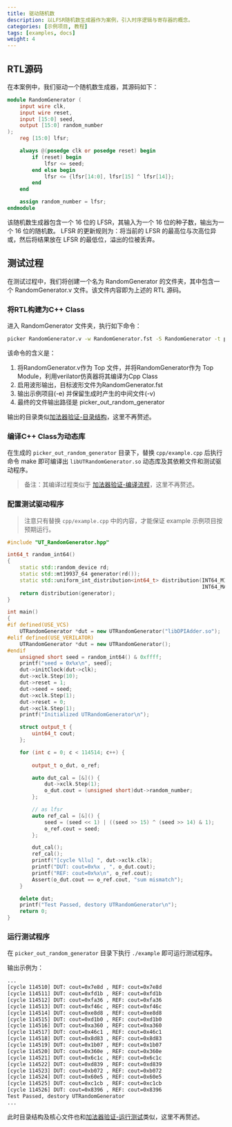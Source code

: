 ```yaml
---
title: 驱动随机数
description: 以LFSR随机数生成器作为案例，引入时序逻辑与寄存器的概念。
categories: [示例项目, 教程]
tags: [examples, docs]
weight: 4
---
```


## RTL源码

在本案例中，我们驱动一个随机数生成器，其源码如下：

```verilog
module RandomGenerator (
    input wire clk,
    input wire reset,
    input [15:0] seed,
    output [15:0] random_number
);
    reg [15:0] lfsr;

    always @(posedge clk or posedge reset) begin
        if (reset) begin
            lfsr <= seed;
        end else begin
            lfsr <= {lfsr[14:0], lfsr[15] ^ lfsr[14]};
        end
    end

    assign random_number = lfsr;
endmodule
```

该随机数生成器包含一个 16 位的 LFSR，其输入为一个 16 位的种子数，输出为一个 16 位的随机数。
LFSR 的更新规则为：将当前的 LFSR 的最高位与次高位异或，然后将结果放在 LFSR 的最低位，溢出的位被丢弃。


## 测试过程

在测试过程中，我们将创建一个名为 RandomGenerator 的文件夹，其中包含一个 RandomGenerator.v 文件。该文件内容即为上述的 RTL 源码。

### 将RTL构建为C++ Class

进入 RandomGenerator 文件夹，执行如下命令：

```bash
picker RandomGenerator.v -w RandomGenerator.fst -S RandomGenerator -t picker_out_random_generator -l cpp -e -v --sim verilator
```

该命令的含义是：

1. 将RandomGenerator.v作为 Top 文件，并将RandomGenerator作为 Top Module，利用verilator仿真器将其编译为Cpp Class
2. 启用波形输出，目标波形文件为RandomGenerator.fst
3. 输出示例项目(-e) 并保留生成时产生的中间文件(-v)
4. 最终的文件输出路径是 picker_out_random_generator


输出的目录类似[加法器验证-目录结构](/docs/quick-start/examples/adder/#将rtl构建为c-class)，这里不再赘述。

### 编译C++ Class为动态库

在生成的 `picker_out_random_generator` 目录下，替换 `cpp/example.cpp` 后执行命令 make 即可编译出 `libUTRandomGenerator.so` 动态库及其依赖文件和测试驱动程序。

> 备注：其编译过程类似于 [加法器验证-编译流程](/docs/quick-start/examples/adder/#编译c-class为动态库)，这里不再赘述。

### 配置测试驱动程序

> 注意只有替换 `cpp/example.cpp` 中的内容，才能保证 example 示例项目按预期运行。

```cpp
#include "UT_RandomGenerator.hpp"

int64_t random_int64()
{
    static std::random_device rd;
    static std::mt19937_64 generator(rd());
    static std::uniform_int_distribution<int64_t> distribution(INT64_MIN,
                                                               INT64_MAX);
    return distribution(generator);
}

int main()
{
#if defined(USE_VCS)
    UTRandomGenerator *dut = new UTRandomGenerator("libDPIAdder.so");
#elif defined(USE_VERILATOR)
    UTRandomGenerator *dut = new UTRandomGenerator();
#endif
    unsigned short seed = random_int64() & 0xffff;
    printf("seed = 0x%x\n", seed);
    dut->initClock(dut->clk);
    dut->xclk.Step(10);
    dut->reset = 1;
    dut->seed = seed;
    dut->xclk.Step(1);
    dut->reset = 0;
    dut->xclk.Step(1);
    printf("Initialized UTRandomGenerator\n");

    struct output_t {
        uint64_t cout;
    };

    for (int c = 0; c < 114514; c++) {
        
        output_t o_dut, o_ref;

        auto dut_cal = [&]() {
            dut->xclk.Step(1);
            o_dut.cout = (unsigned short)dut->random_number;
        };

        // as lfsr
        auto ref_cal = [&]() { 
            seed = (seed << 1) | ((seed >> 15) ^ (seed >> 14) & 1);
            o_ref.cout = seed;
        };

        dut_cal();
        ref_cal();
        printf("[cycle %llu] ", dut->xclk.clk);
        printf("DUT: cout=0x%x , ", o_dut.cout);
        printf("REF: cout=0x%x\n", o_ref.cout);
        Assert(o_dut.cout == o_ref.cout, "sum mismatch");
    }

    delete dut;
    printf("Test Passed, destory UTRandomGenerator\n");
    return 0;
}
```

### 运行测试程序

在 `picker_out_random_generator` 目录下执行 `./example` 即可运行测试程序。

输出示例为：

```bash
...
[cycle 114510] DUT: cout=0x7e8d , REF: cout=0x7e8d
[cycle 114511] DUT: cout=0xfd1b , REF: cout=0xfd1b
[cycle 114512] DUT: cout=0xfa36 , REF: cout=0xfa36
[cycle 114513] DUT: cout=0xf46c , REF: cout=0xf46c
[cycle 114514] DUT: cout=0xe8d8 , REF: cout=0xe8d8
[cycle 114515] DUT: cout=0xd1b0 , REF: cout=0xd1b0
[cycle 114516] DUT: cout=0xa360 , REF: cout=0xa360
[cycle 114517] DUT: cout=0x46c1 , REF: cout=0x46c1
[cycle 114518] DUT: cout=0x8d83 , REF: cout=0x8d83
[cycle 114519] DUT: cout=0x1b07 , REF: cout=0x1b07
[cycle 114520] DUT: cout=0x360e , REF: cout=0x360e
[cycle 114521] DUT: cout=0x6c1c , REF: cout=0x6c1c
[cycle 114522] DUT: cout=0xd839 , REF: cout=0xd839
[cycle 114523] DUT: cout=0xb072 , REF: cout=0xb072
[cycle 114524] DUT: cout=0x60e5 , REF: cout=0x60e5
[cycle 114525] DUT: cout=0xc1cb , REF: cout=0xc1cb
[cycle 114526] DUT: cout=0x8396 , REF: cout=0x8396
Test Passed, destory UTRandomGenerator
...
```

此时目录结构及核心文件也和[加法器验证-运行测试](/docs/quick-start/examples/adder/#运行测试)类似，这里不再赘述。
